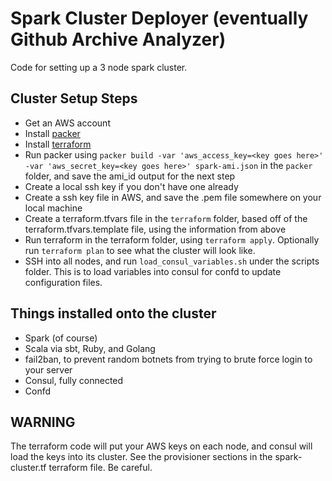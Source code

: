 # Spark Cluster Deployer (eventually Github Archive Analyzer)
Code for setting up a 3 node spark cluster.

## Cluster Setup Steps
* Get an AWS account
* Install [packer](https://packer.io/)
* Install [terraform](https://terraform.io/)
* Run packer using `packer build -var 'aws_access_key=<key goes here>' -var 'aws_secret_key=<key goes here>' spark-ami.json` in the `packer` folder, and save the ami_id output for the next step
* Create a local ssh key if you don't have one already
* Create a ssh key file in AWS, and save the .pem file somewhere on your local machine
* Create a terraform.tfvars file in the `terraform` folder, based off of the terraform.tfvars.template file, using the information from above
* Run terraform in the terraform folder, using `terraform apply`. Optionally run `terraform plan` to see what the cluster will look like.
* SSH into all nodes, and run `load_consul_variables.sh` under the scripts folder. This is to load variables into consul for confd to update configuration files.

## Things installed onto the cluster
* Spark (of course)
* Scala via sbt, Ruby, and Golang
* fail2ban, to prevent random botnets from trying to brute force login to your server
* Consul, fully connected
* Confd

## WARNING
The terraform code will put your AWS keys on each node, and consul
will load the keys into its cluster. See the provisioner sections in the spark-cluster.tf terraform file. Be careful.